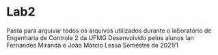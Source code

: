 # Lab2

Pasta para arquivar todos os arquivos utilizados durante o laboratório de Engenharia de Controle 2 da UFMG
Desenvolvido pelos alunos Ian Fernandes Miranda e João Márcio Lessa
Semestre de 2021/1
